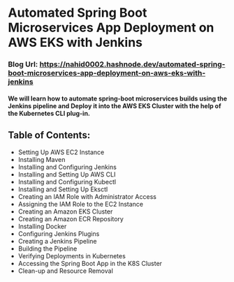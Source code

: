 # Automated Spring Boot Microservices App Deployment on AWS EKS with Jenkins

### Blog Url: https://nahid0002.hashnode.dev/automated-spring-boot-microservices-app-deployment-on-aws-eks-with-jenkins

#### We will learn how to automate spring-boot microservices builds using the Jenkins pipeline and Deploy it into the AWS EKS Cluster with the help of the Kubernetes CLI plug-in.

## Table of Contents:
* Setting Up AWS EC2 Instance
* Installing Maven
* Installing and Configuring Jenkins
* Installing and Setting Up AWS CLI
* Installing and Configuring Kubectl
* Installing and Setting Up Eksctl
* Creating an IAM Role with Administrator Access
* Assigning the IAM Role to the EC2 Instance
* Creating an Amazon EKS Cluster
* Creating an Amazon ECR Repository
* Installing Docker
* Configuring Jenkins Plugins
* Creating a Jenkins Pipeline
* Building the Pipeline
* Verifying Deployments in Kubernetes
* Accessing the Spring Boot App in the K8S Cluster
* Clean-up and Resource Removal


